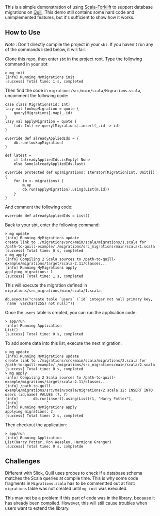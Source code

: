 This is a simple demonstration of using [Scala-Forklift](https://github.com/lastland/scala-forklift) to support database migrations on [Quill](https://github.com/getquill/quill). This demo still contains some hard code and unimplemented features, but it's sufficient to show how it works.

## How to Use

*Note* : Don't directly compile the project in your `sbt`. If you haven't run any of the commands listed below, it will fail.

Clone this repo, then enter `sbt` in the project root. Type the following command in your sbt:

    > mg init
    [info] Running MyMigrations init
    [success] Total time: 1 s, completed

Then find the code in `migrations/src/main/scala/Migrations.scala`, uncomment the following code:

    case class Migrations(id: Int)
    lazy val lookupMigration = quote {
        query[Migrations].map(_.id)
    }
    lazy val applyMigration = quote {
        (id: Int) => query[Migrations].insert(_.id -> id)
    }

    override def alreadyAppliedIds = {
        db.run(lookupMigration)
    }

    def latest =
        if (alreadyAppliedIds.isEmpty) None
        else Some(alreadyAppliedIds.last)

    override protected def up(migrations: Iterator[Migration[Int, Unit]]) {
        for (m <- migrations) {
            m.up
            db.run(applyMigration).using(List(m.id))
        }
    }

And comment the following code:

    override def alreadyAppliedIds = List()

Back to your sbt, enter the following command:

    > mg update
    [info] Running MyMigrations update
    create link to ./migrations/src/main/scala/migrations/1.scala for /path-to-quill-example/./migrations/src_migrations/main/scala/1.scala
    [success] Total time: 0 s, completed
    > mg apply
    [info] Compiling 2 Scala sources to /path-to-quill-example/migrations/target/scala-2.11/classes...
    [info] Running MyMigrations apply
    applying migrations: 1
    [success] Total time: 1 s, completed

This will execute the migration defined in `migrations/src_migrations/main/scala/1.scala`:

    db.execute("create table `users` (`id` integer not null primary key, `name` varchar(255) not null)"))

Once the `users` table is created, you can run the application code:

    > app/run
    [info] Running Application
    List()
    [success] Total time: 0 s, completed

To add some data into this list, execute the next migration:

    > mg update
    [info] Running MyMigrations update
    create link to ./migrations/src/main/scala/migrations/2.scala for /path-to-quill-example/./migrations/src_migrations/main/scala/2.scala
    [success] Total time: 0 s, completed
    > mg apply
    [info] Compiling 2 Scala sources to /path-to-quill-example/migrations/target/scala-2.11/classes...
    [info] /path-to-quill-example/migrations/src/main/scala/migrations/2.scala:12: INSERT INTO users (id,name) VALUES (?, ?)
    [info]       db.run(insert).using(List((1, "Harry Potter"),
    [info]             ^
    [info] Running MyMigrations apply
    applying migrations: 2
    [success] Total time: 2 s, completed

Then checkout the application:

    > app/run
    [info] Running Application
    List(Harry Potter, Ron Weasley, Hermione Granger)
    [success] Total time: 0 s, completde

## Challenges

Different with Slick, Quill uses probes to check if a database schema matches the Scala queries at compile time. This is why some code fragments in `Migrations.scala` has to be commentted out at first: `migrations` table was not created until `mg init` was executed.

This may not be a problem if this part of code was in the library, because it has already been compiled. However, this will still cause troubles when users want to extend the library.
